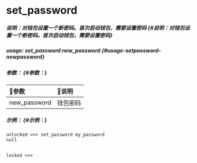 # set\_password

##### 说明：对钱包设置一个新密码。首次启动钱包，需要设置密码 {#说明：对钱包设置一个新密码。首次启动钱包，需要设置密码}

##### usage: set\_password new\_password {#usage-setpassword-newpassword}

##### 参数： {#参数：}

| 参数 | 说明 |
| :--- | :--- |
| new\_password | 钱包密码 |

##### 示例： {#示例：}

```
unlocked >>> set_password my_password
null


locked >>>
```



